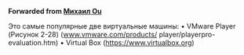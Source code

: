 **Forwarded from [Михаил Ou](https://t.me/Sucumbee)**

Это самые популярные две виртуальные машины:
• VMware Player (Рисунок 2-28) (www.vmware.com/products/
player/playerpro-evaluation.htm)
• Virtual Box (https://www.virtualbox.org)